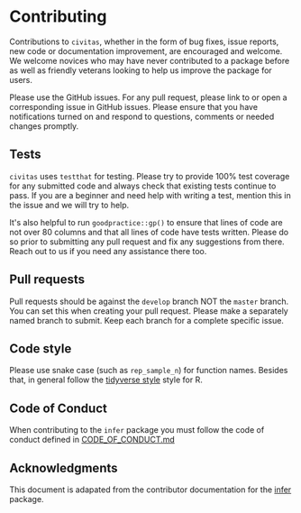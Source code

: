 # Contributing

Contributions to `civitas`, whether in the form of bug fixes, issue
reports, new code or documentation improvement, are encouraged and
welcome. We welcome novices who may have never contributed to a package
before as well as friendly veterans looking to help us improve the
package for users.

Please use the GitHub issues. For any pull request, please link to or
open a corresponding issue in GitHub issues. Please ensure that you have
notifications turned on and respond to questions, comments or needed
changes promptly.

##  Tests

`civitas` uses `testthat` for testing. Please try to provide 100% test
coverage for any submitted code and always check that existing tests
continue to pass. If you are a beginner and need help with writing a
test, mention this in the issue and we will try to help.

It's also helpful to run `goodpractice::gp()` to ensure that lines of
code are not over 80 columns and that all lines of code have tests
written. Please do so prior to submitting any pull request and fix any
suggestions from there.  Reach out to us if you need any assistance
there too.

## Pull requests

Pull requests should be against the `develop` branch NOT the `master`
branch.  You can set this when creating your pull request. Please make a
separately named branch to submit.  Keep each branch for a complete
specific issue.

## Code style

Please use snake case (such as `rep_sample_n`) for function names.
Besides that, in general follow the [tidyverse
style](http://style.tidyverse.org/) style for R. 

## Code of Conduct

When contributing to the `infer` package you must follow the code of 
conduct defined in [CODE_OF_CONDUCT.md](CODE_OF_CONDUCT.md)

## Acknowledgments

This document is adapated from the contributor documentation for the
[infer](https://github.com/andrewpbray/infer) package.
